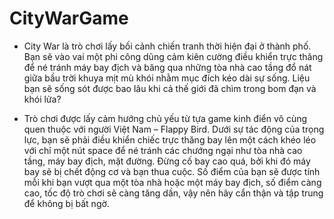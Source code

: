 # CityWarGame
- City War là trò chơi lấy bối cảnh chiến tranh thời hiện đại ở thành
phố. Bạn sẽ vào vai một phi công dũng cảm kiên cường điều khiển trực
thăng để né tránh máy bay địch và băng qua những tòa nhà cao tầng đổ
nát giữa bầu trời khuya mịt mù khói nhằm mục đích kéo dài sự sống.
Liệu bạn sẽ sống sót được bao lâu khi cả thế giới đã chìm trong bom đạn
và khói lửa?

- Trò chơi được lấy cảm hướng chủ yếu từ tựa game kinh điển vô
cùng quen thuộc với người Việt Nam – Flappy Bird. Dưới sự tác động
của trọng lực, bạn sẽ phải điều khiển chiếc trực thăng bay lên một cách
khéo léo với chỉ một nút space để né tránh các chướng ngại như tòa nhà
cao tầng, máy bay địch, mặt đường. Đừng cố bay cao quá, bởi khi đó
máy bay sẽ bị chết động cơ và bạn thua cuộc. Số điểm của bạn sẽ được
tính mỗi khi bạn vượt qua một tòa nhà hoặc một máy bay địch, số điểm
càng cao, tốc độ trò chơi sẽ càng tăng dần, vậy nên hãy cẩn thận và tập
trung để không bị bất ngờ.

